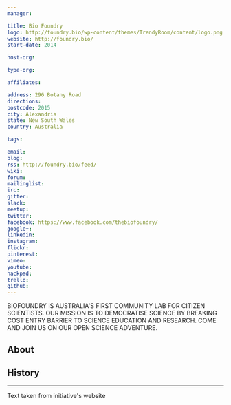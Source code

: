 ```yaml
---
manager:

title: Bio Foundry
logo: http://foundry.bio/wp-content/themes/TrendyRoom/content/logo.png
website: http://foundry.bio/
start-date: 2014

host-org:

type-org:

affiliates:

address: 296 Botany Road
directions:
postcode: 2015
city: Alexandria
state: New South Wales
country: Australia

tags:

email:
blog:
rss: http://foundry.bio/feed/
wiki:
forum:
mailinglist:
irc:
gitter:
slack:
meetup:
twitter:
facebook: https://www.facebook.com/thebiofoundry/
google+:
linkedin:
instagram:
flickr:
pinterest:
vimeo:
youtube:
hackpad:
trello:
github:
---
```

BIOFOUNDRY IS AUSTRALIA'S FIRST COMMUNITY LAB FOR CITIZEN SCIENTISTS. OUR MISSION IS TO DEMOCRATISE SCIENCE BY BREAKING COST ENTRY BARRIER TO SCIENCE EDUCATION AND RESEARCH. COME AND JOIN US ON OUR OPEN SCIENCE ADVENTURE.

## About

## History

---
Text taken from initiative's website
